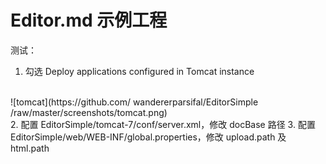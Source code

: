 # Editor.md 示例工程

测试：
<br/>
1. 勾选 Deploy applications configured in Tomcat instance
<br/>
 ![tomcat](https://github.com/ wandererparsifal/EditorSimple
/raw/master/screenshots/tomcat.png)
<br/>
2. 配置 EditorSimple/tomcat-7/conf/server.xml，修改 docBase 路径
3. 配置 EditorSimple/web/WEB-INF/global.properties，修改 upload.path 及 html.path